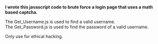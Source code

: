 <b>I wrote this javascript code to brute force a login page that uses a math based captcha.</b>

The Get_Username.js is used to find a valid username.<br>
The Get_Password.js is used to find the password of a valid username. 

Only use for ethical hacking.
